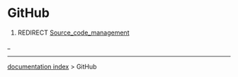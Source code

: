 # GitHub
1.  REDIRECT [Source\_code\_management](Source_code_management.md)



_

---
[documentation index](../README.md) > GitHub
